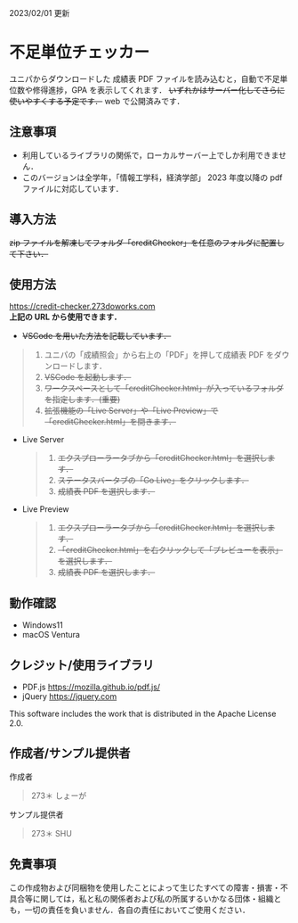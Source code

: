 2023/02/01 更新

# 不足単位チェッカー

ユニパからダウンロードした 成績表 PDF ファイルを読み込むと，自動で不足単位数や修得進捗，GPA を表示してくれます．
~~いずれかはサーバー化してさらに使いやすくする予定です．~~ web で公開済みです．

## 注意事項

- 利用しているライブラリの関係で，ローカルサーバー上でしか利用できません．
- このバージョンは全学年，「情報工学科，経済学部」 2023 年度以降の pdf ファイルに対応しています．

## 導入方法

~~zip ファイルを解凍してフォルダ「creditChecker」を任意のフォルダに配置して下さい．~~

## 使用方法

https://credit-checker.273doworks.com \
**上記の URL から使用できます．**

- ~~VSCode を用いた方法を記載しています．~~

> 1.  ユニパの「成績照会」から右上の「PDF」を押して成績表 PDF をダウンロードします．
> 1.  ~~VSCode を起動します．~~
> 1.  ~~ワークスペースとして「creditChecker.html」が入っているフォルダを指定します．(重要)~~
> 1.  ~~拡張機能の「Live Server」や「Live Preview」で 「creditChecker.html」を開きます．~~

- Live Server
  > 1.  ~~エクスプローラータブから「creditChecker.html」を選択します．~~
  > 1.  ~~ステータスバータブの「Go Live」をクリックします．~~
  > 1.  ~~成績表 PDF を選択します．~~
- Live Preview
  > 1.  ~~エクスプローラータブから「creditChecker.html」を選択します．~~
  > 1.  ~~「creditChecker.html」を右クリックして「プレビューを表示」を選択します．~~
  > 1.  ~~成績表 PDF を選択します．~~

## 動作確認

- Windows11
- macOS Ventura

## クレジット/使用ライブラリ

- PDF.js https://mozilla.github.io/pdf.js/
- jQuery https://jquery.com

This software includes the work that is distributed in the Apache License 2.0.

## 作成者/サンプル提供者

作成者

> 273＊
> しょーが

サンプル提供者

> 273＊
> SHU

## 免責事項

この作成物および同梱物を使用したことによって生じたすべての障害・損害・不具合等に関しては，私と私の関係者および私の所属するいかなる団体・組織とも，一切の責任を負いません．各自の責任においてご使用ください．
